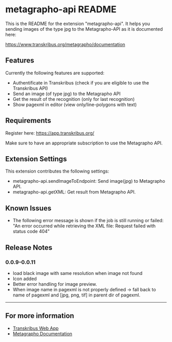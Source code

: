 # metagrapho-api README

This is the README for the extension "metagrapho-api".
It helps you sending images of the type jpg to the Metagrapho-API as it is documented here:

https://www.transkribus.org/metagrapho/documentation

## Features

Currently the following features are supported:

* Authentificate in Transkribus (check if you are eligible to use the Transkribus API)
* Send an image (of type jpg) to the Metagrapho API
* Get the result of the recognition (only for last recognition)
* Show pagexml in editor (view only/line-polygons with text)

## Requirements

Register here: https://app.transkribus.org/

Make sure to have an appropriate subscription to use the Metagrapho API.

## Extension Settings

This extension contributes the following settings:

* metagrapho-api.sendImageToEndpoint: Send image(jpg) to Metagrapho API.
* metagrapho-api.getXML: Get result from Metagrapho API.

## Known Issues

* The following error message is shown if the job is still running or failed:
  "An error occurred while retrieving the XML file: Request failed with status code 404"

## Release Notes

### 0.0.9-0.0.11

* load black image with same resolution when image not found
* Icon added
* Better error handling for image preview.
* When image name in pagexml is not properly defined -> fall back to name of pagexml and [jpg, png, tif] in parent dir of pagexml.

---

## For more information

* [Transkribus Web App](https://app.transkribus.org/)
* [Metagrapho Documentation](https://www.transkribus.org/metagrapho/documentation)
